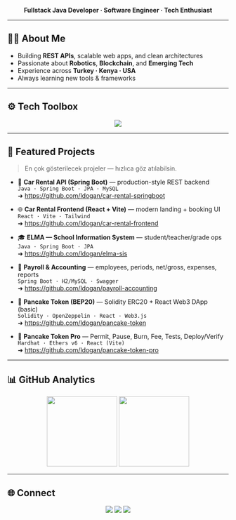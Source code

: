 <p align="center">
  <b>Fullstack Java Developer · Software Engineer · Tech Enthusiast</b>
</p>

---

## 🧑‍🚀 About Me
- Building **REST APIs**, scalable web apps, and clean architectures  
- Passionate about **Robotics**, **Blockchain**, and **Emerging Tech**  
- Experience across **Turkey · Kenya · USA**  
- Always learning new tools & frameworks  

---

## ⚙️ Tech Toolbox
<p align="center">
  <img src="https://skillicons.dev/icons?i=java,spring,hibernate,mysql,react,tailwind,docker,aws,git,python,cs,blender" />
</p>

---

## 🚀 Featured Projects
> En çok gösterilecek projeler — hızlıca göz atılabilsin.

- 🚗 **Car Rental API (Spring Boot)** — production-style REST backend  
  `Java · Spring Boot · JPA · MySQL`  
  ➜ https://github.com/ldogan/car-rental-springboot

- 🌐 **Car Rental Frontend (React + Vite)** — modern landing + booking UI  
  `React · Vite · Tailwind`  
  ➜ https://github.com/ldogan/car-rental-frontend

- 🎓 **ELMA — School Information System** — student/teacher/grade ops  
  `Java · Spring Boot · JPA`  
  ➜ https://github.com/ldogan/elma-sis

- 💼 **Payroll & Accounting** — employees, periods, net/gross, expenses, reports  
  `Spring Boot · H2/MySQL · Swagger`  
  ➜ https://github.com/ldogan/payroll-accounting

- 🥞 **Pancake Token (BEP20)** — Solidity ERC20 + React Web3 DApp (basic)  
  `Solidity · OpenZeppelin · React · Web3.js`  
  ➜ https://github.com/ldogan/pancake-token

- 🥞 **Pancake Token Pro** — Permit, Pause, Burn, Fee, Tests, Deploy/Verify  
  `Hardhat · Ethers v6 · React (Vite)`  
  ➜ https://github.com/ldogan/pancake-token-pro

---

## 📊 GitHub Analytics
<p align="center">
  <img src="https://github-readme-stats.vercel.app/api?username=ldogan&theme=tokyonight&show_icons=true" height="160" />
  <img src="https://github-readme-streak-stats.herokuapp.com?user=ldogan&theme=tokyonight&hide_border=false" height="160" />
</p>

---

## 🌐 Connect
<p align="center">
  <a href="https://linkedin.com/in/dgnlutfullah"><img src="https://img.shields.io/badge/LinkedIn-%230077B5?logo=linkedin&logoColor=white&style=for-the-badge" /></a>
  <a href="https://twitter.com/ldgn07"><img src="https://img.shields.io/badge/Twitter-%231DA1F2?logo=twitter&logoColor=white&style=for-the-badge" /></a>
  <a href="https://instagram.com/ltfllhdgn"><img src="https://img.shields.io/badge/Instagram-%23E4405F?logo=instagram&logoColor=white&style=for-the-badge" /></a>
</p>
